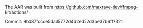 The AAR was built from https://github.com/maxrave-dev/ffmpeg-kit/actions/

Commit: 9b487fccce5dad5772d4d2ed22d3be37b6ff2321
